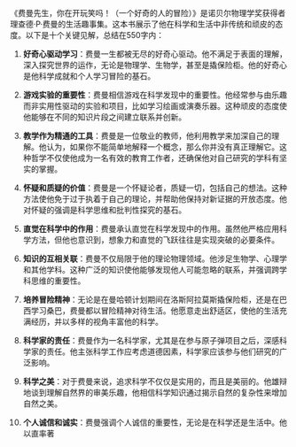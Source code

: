《费曼先生，你在开玩笑吗！（一个好奇的人的冒险）》是诺贝尔物理学奖获得者理查德·P·费曼的生活趣事集。这本书展示了他在科学和生活中非传统和顽皮的态度。以下是十个关键见解，总结在550字内：

1. **好奇心驱动学习**：费曼一生都被无尽的好奇心驱动。他不满足于表面的理解，深入探究世界的运作，无论是物理学、生物学，甚至是撬保险柜。他的好奇心是他科学成就和个人学习冒险的基石。

2. **游戏实验的重要性**：费曼相信游戏在科学发现中的重要性。他经常参与由乐趣而非实用性驱动的实验和项目，比如学习绘画或演奏乐器。这种顽皮的态度使他能够在不同的知识片段之间建立联系并创新。

3. **教学作为精通的工具**：费曼是一位敬业的教师，他利用教学来加深自己的理解。他认为，如果你不能简单地解释一个概念，那么你并没有真正理解它。这种哲学不仅使他成为一名有效的教育工作者，还确保他对自己研究的学科有坚实的掌握。

4. **怀疑和质疑的价值**：费曼是一个怀疑论者，质疑一切，包括自己的想法。这种方法使他免于过于执着于自己的理论，并帮助他保持对新证据的开放态度。他对怀疑的强调是科学思维和批判性探究的基石。

5. **直觉在科学中的作用**：费曼承认直觉在科学发现中的作用。虽然他严格应用科学方法，但他也意识到，想象力和直觉的飞跃往往是实现突破的必要条件。

6. **知识的互相关联**：费曼不仅局限于他的理论物理领域。他涉足生物学、心理学和其他学科。这种广泛的知识使他能够发现他人可能忽略的联系，并强调跨学科思维的重要性。

7. **培养冒险精神**：无论是在曼哈顿计划期间在洛斯阿拉莫斯撬保险柜，还是在巴西学习桑巴，费曼都以冒险精神对待生活。他愿意走出舒适区，使他的生活充满经历，并以多样的视角丰富他的科学。

8. **科学家的责任**：费曼作为一名科学家，尤其是在参与原子弹项目之后，深感科学家的责任。他主张科学工作应考虑道德因素，科学家应该参与他们研究的广泛影响。

9. **科学之美**：对于费曼来说，追求科学不仅仅是实用的，而且是美丽的。他雄辩地谈到理解自然界的审美乐趣，他相信科学知识通过揭示自然的复杂性来增加自然之美。

10. **个人诚信和诚实**：费曼强调个人诚信的重要性，无论是在科学还是生活中。他以直率著